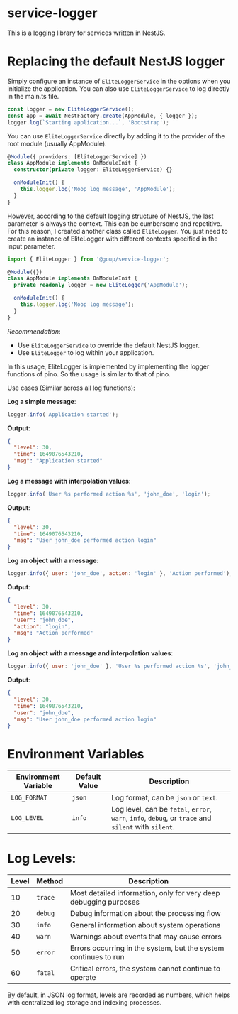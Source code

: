 # service-logger

This is a logging library for services written in NestJS.

# Replacing the default NestJS logger

Simply configure an instance of `EliteLoggerService` in the options when you initialize the application. You can also use `EliteLoggerService` to log directly in the main.ts file.

```typescript
const logger = new EliteLoggerService();
const app = await NestFactory.create(AppModule, { logger });
logger.log(`Starting application...`, 'Bootstrap');
```

You can use `EliteLoggerService` directly by adding it to the provider of the root module (usually AppModule).

```typescript
@Module({ providers: [EliteLoggerService] })
class AppModule implements OnModuleInit {
  constructor(private logger: EliteLoggerService) {}

  onModuleInit() {
    this.logger.log('Noop log message', 'AppModule');
  }
}
```

However, according to the default logging structure of NestJS, the last parameter is always the context. This can be cumbersome and repetitive. For this reason, I created another class called `EliteLogger`. You just need to create an instance of EliteLogger with different contexts specified in the input parameter.

```typescript
import { EliteLogger } from '@goup/service-logger';

@Module({})
class AppModule implements OnModuleInit {
  private readonly logger = new EliteLogger('AppModule');

  onModuleInit() {
    this.logger.log('Noop log message');
  }
}
```

_Recommendation_:

- Use `EliteLoggerService` to override the default NestJS logger.
- Use `EliteLogger` to log within your application.

In this usage, EliteLogger is implemented by implementing the logger functions of pino. So the usage is similar to that of pino.

Use cases (Similar across all log functions):

**Log a simple message**:

```javascript
logger.info('Application started');
```

**Output**:

```json
{
  "level": 30,
  "time": 1649076543210,
  "msg": "Application started"
}
```

**Log a message with interpolation values**:

```javascript
logger.info('User %s performed action %s', 'john_doe', 'login');
```

**Output**:

```json
{
  "level": 30,
  "time": 1649076543210,
  "msg": "User john_doe performed action login"
}
```

**Log an object with a message**:

```javascript
logger.info({ user: 'john_doe', action: 'login' }, 'Action performed');
```

**Output**:

```json
{
  "level": 30,
  "time": 1649076543210,
  "user": "john_doe",
  "action": "login",
  "msg": "Action performed"
}
```

**Log an object with a message and interpolation values**:

```javascript
logger.info({ user: 'john_doe' }, 'User %s performed action %s', 'john_doe', 'login');
```

**Output**:

```json
{
  "level": 30,
  "time": 1649076543210,
  "user": "john_doe",
  "msg": "User john_doe performed action login"
}
```

# Environment Variables

| Environment Variable | Default Value | Description                                                                                         |
| -------------------- | ------------- | --------------------------------------------------------------------------------------------------- |
| `LOG_FORMAT`         | `json`        | Log format, can be `json` or `text`.                                                                |
| `LOG_LEVEL`          | `info`        | Log level, can be `fatal`, `error`, `warn`, `info`, `debug`, or `trace` and `silent` with `silent`. |

# Log Levels:

| Level | Method  | Description                                                      |
| ----- | ------- | ---------------------------------------------------------------- |
| 10    | `trace` | Most detailed information, only for very deep debugging purposes |
| 20    | `debug` | Debug information about the processing flow                      |
| 30    | `info`  | General information about system operations                      |
| 40    | `warn`  | Warnings about events that may cause errors                      |
| 50    | `error` | Errors occurring in the system, but the system continues to run  |
| 60    | `fatal` | Critical errors, the system cannot continue to operate           |

By default, in JSON log format, levels are recorded as numbers, which helps with centralized log storage and indexing processes.
